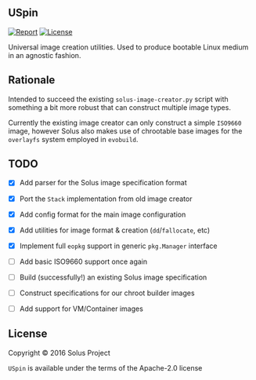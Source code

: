 
USpin
-----------

[![Report](https://goreportcard.com/badge/github.com/solus-project/USpin)](https://goreportcard.com/report/github.com/solus-project/USpin) [![License](https://img.shields.io/badge/License-Apache%202.0-blue.svg)](https://opensource.org/licenses/Apache-2.0)

Universal image creation utilities. Used to produce bootable Linux medium in an agnostic fashion.

Rationale
-------
Intended to succeed the existing `solus-image-creator.py` script with something a bit more robust that can construct multiple image types.

Currently the existing image creator can only construct a simple `ISO9660` image, however Solus also makes use of chrootable base images for the `overlayfs` system employed in `evobuild`.

TODO
----

 - [x] Add parser for the Solus image specification format
 - [x] Port the `Stack` implementation from old image creator
 - [x] Add config format for the main image configuration
 - [x] Add utilities for image format & creation (`dd`/`fallocate`, etc)
 - [x] Implement full `eopkg` support in generic `pkg.Manager` interface
 - [ ] Add basic ISO9660 support once again
 - [ ] Build (successfully!) an existing Solus image specification
 - [ ] Construct specifications for our chroot builder images
 - [ ] Add support for VM/Container images


License
-------

Copyright © 2016 Solus Project

`USpin` is available under the terms of the Apache-2.0 license
